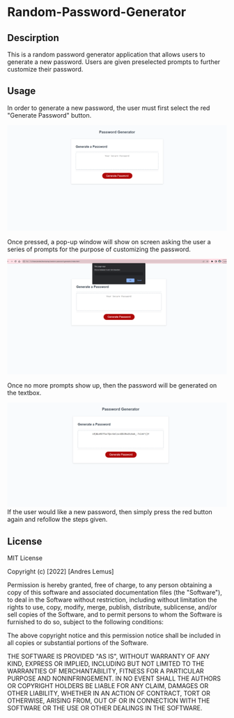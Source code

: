 # Random-Password-Generator

## Descirption
This is a random password generator application that allows users to generate a new password. Users are given preselected prompts to further customize their password.

## Usage
In order to generate a new password, the user must first select the red "Generate Password" button. 

![Random Password Generator](./pictures/Screenshot%202022-08-20%20222336.png)

Once pressed, a pop-up window will show on screen asking the user a series of prompts for the purpose of customizing the password. 

![Prompts](./pictures/Screenshot%202022-08-20%20223033.png)

Once no more prompts show up, then the password will be generated on the textbox. 

![Password](./pictures/Screenshot%202022-08-20%20223337.png)
If the user would like a new password, then simply press the red button again and refollow the steps given.

## License
MIT License

Copyright (c) [2022] [Andres Lemus]

Permission is hereby granted, free of charge, to any person obtaining a copy of this software and associated documentation files (the "Software"), to deal in the Software without restriction, including without limitation the rights to use, copy, modify, merge, publish, distribute, sublicense, and/or sell copies of the Software, and to permit persons to whom the Software is furnished to do so, subject to the following conditions:

The above copyright notice and this permission notice shall be included in all copies or substantial portions of the Software.

THE SOFTWARE IS PROVIDED "AS IS", WITHOUT WARRANTY OF ANY KIND, EXPRESS OR IMPLIED, INCLUDING BUT NOT LIMITED TO THE WARRANTIES OF MERCHANTABILITY, FITNESS FOR A PARTICULAR PURPOSE AND NONINFRINGEMENT. IN NO EVENT SHALL THE AUTHORS OR COPYRIGHT HOLDERS BE LIABLE FOR ANY CLAIM, DAMAGES OR OTHER LIABILITY, WHETHER IN AN ACTION OF CONTRACT, TORT OR OTHERWISE, ARISING FROM, OUT OF OR IN CONNECTION WITH THE SOFTWARE OR THE USE OR OTHER DEALINGS IN THE SOFTWARE.
